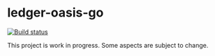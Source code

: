 # ledger-oasis-go

[![Build status][github-ci-tests-badge]][github-ci-tests-link]

[github-ci-tests-badge]: https://github.com/oasisprotocol/ledger-oasis-go/workflows/ci-tests/badge.svg
[github-ci-tests-link]: https://github.com/oasisprotocol/ledger-oasis-go/actions?query=workflow:ci-tests

This project is work in progress. Some aspects are subject to change.
